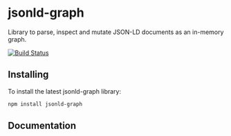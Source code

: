 # jsonld-graph
Library to parse, inspect and mutate JSON-LD documents as an in-memory graph.

[![Build Status](https://rrao.visualstudio.com/github-ci/_apis/build/status/github-ci-CI?branchName=master)](https://rrao.visualstudio.com/github-ci/_build/latest?definitionId=1&branchName=master)

## Installing
To install the latest jsonld-graph library:

```bash
npm install jsonld-graph
```

## Documentation
<TBD>
<TBD>